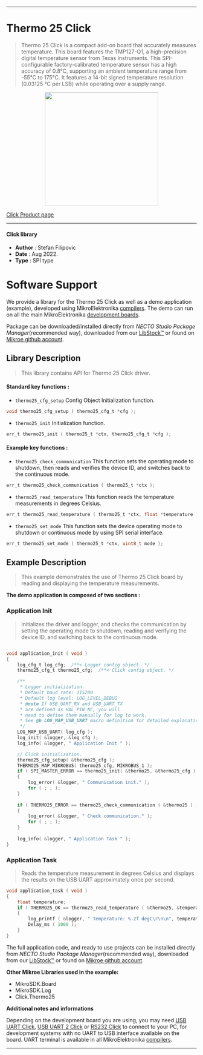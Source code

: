 
---
# Thermo 25 Click

> Thermo 25 Click is a compact add-on board that accurately measures temperature. This board features the TMP127-Q1, a high-precision digital temperature sensor from Texas Instruments. This SPI-configurable factory-calibrated temperature sensor has a high accuracy of 0.8°C, supporting an ambient temperature range from -55°C to 175°C. It features a 14-bit signed temperature resolution (0.03125 °C per LSB) while operating over a supply range.

<p align="center">
  <img src="https://download.mikroe.com/images/click_for_ide/thermo25_click.png" height=300px>
</p>

[Click Product page](https://www.mikroe.com/thermo-25-click)

---


#### Click library

- **Author**        : Stefan Filipovic
- **Date**          : Aug 2022.
- **Type**          : SPI type


# Software Support

We provide a library for the Thermo 25 Click
as well as a demo application (example), developed using MikroElektronika
[compilers](https://www.mikroe.com/necto-studio).
The demo can run on all the main MikroElektronika [development boards](https://www.mikroe.com/development-boards).

Package can be downloaded/installed directly from *NECTO Studio Package Manager*(recommended way), downloaded from our [LibStock&trade;](https://libstock.mikroe.com) or found on [Mikroe github account](https://github.com/MikroElektronika/mikrosdk_click_v2/tree/master/clicks).

## Library Description

> This library contains API for Thermo 25 Click driver.

#### Standard key functions :

- `thermo25_cfg_setup` Config Object Initialization function.
```c
void thermo25_cfg_setup ( thermo25_cfg_t *cfg );
```

- `thermo25_init` Initialization function.
```c
err_t thermo25_init ( thermo25_t *ctx, thermo25_cfg_t *cfg );
```

#### Example key functions :

- `thermo25_check_communication` This function sets the operating mode to shutdown, then reads and verifies the device ID, and switches back to the continuous mode.
```c
err_t thermo25_check_communication ( thermo25_t *ctx );
```

- `thermo25_read_temperature` This function reads the temperature measurements in degrees Celsius.
```c
err_t thermo25_read_temperature ( thermo25_t *ctx, float *temperature );
```

- `thermo25_set_mode` This function sets the device operating mode to shutdown or continuous mode by using SPI serial interface.
```c
err_t thermo25_set_mode ( thermo25_t *ctx, uint8_t mode );
```

## Example Description

> This example demonstrates the use of Thermo 25 Click board by reading and displaying the temperature measurements.

**The demo application is composed of two sections :**

### Application Init

> Initializes the driver and logger, and checks the communication by setting the operating mode to shutdown, reading and verifying the device ID, and switching back to the continuous mode.

```c

void application_init ( void )
{
    log_cfg_t log_cfg;  /**< Logger config object. */
    thermo25_cfg_t thermo25_cfg;  /**< Click config object. */

    /** 
     * Logger initialization.
     * Default baud rate: 115200
     * Default log level: LOG_LEVEL_DEBUG
     * @note If USB_UART_RX and USB_UART_TX 
     * are defined as HAL_PIN_NC, you will 
     * need to define them manually for log to work. 
     * See @b LOG_MAP_USB_UART macro definition for detailed explanation.
     */
    LOG_MAP_USB_UART( log_cfg );
    log_init( &logger, &log_cfg );
    log_info( &logger, " Application Init " );

    // Click initialization.
    thermo25_cfg_setup( &thermo25_cfg );
    THERMO25_MAP_MIKROBUS( thermo25_cfg, MIKROBUS_1 );
    if ( SPI_MASTER_ERROR == thermo25_init( &thermo25, &thermo25_cfg ) )
    {
        log_error( &logger, " Communication init." );
        for ( ; ; );
    }
    
    if ( THERMO25_ERROR == thermo25_check_communication ( &thermo25 ) )
    {
        log_error( &logger, " Check communication." );
        for ( ; ; );
    }
    
    log_info( &logger, " Application Task " );
}

```

### Application Task

> Reads the temperature measurement in degrees Celsius and displays the results on the USB UART approximately once per second.

```c
void application_task ( void )
{
    float temperature;
    if ( THERMO25_OK == thermo25_read_temperature ( &thermo25, &temperature ) )
    {
        log_printf ( &logger, " Temperature: %.2f degC\r\n\n", temperature );
        Delay_ms ( 1000 );
    }
}
```

The full application code, and ready to use projects can be installed directly from *NECTO Studio Package Manager*(recommended way), downloaded from our [LibStock&trade;](https://libstock.mikroe.com) or found on [Mikroe github account](https://github.com/MikroElektronika/mikrosdk_click_v2/tree/master/clicks).

**Other Mikroe Libraries used in the example:**

- MikroSDK.Board
- MikroSDK.Log
- Click.Thermo25

**Additional notes and informations**

Depending on the development board you are using, you may need
[USB UART Click](https://www.mikroe.com/usb-uart-click),
[USB UART 2 Click](https://www.mikroe.com/usb-uart-2-click) or
[RS232 Click](https://www.mikroe.com/rs232-click) to connect to your PC, for
development systems with no UART to USB interface available on the board. UART
terminal is available in all MikroElektronika
[compilers](https://shop.mikroe.com/compilers).

---
